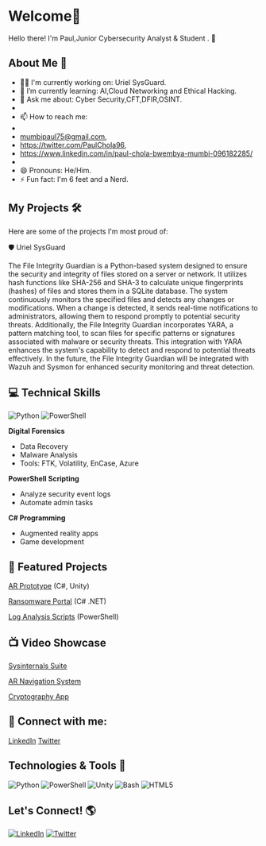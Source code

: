 # Welcome👋

Hello there! I'm Paul,Junior Cybersecurity Analyst & Student  . 🚀

## About Me 📖

- 👨‍💻 I'm currently working on: Uriel SysGuard.
- 🌱 I’m currently learning: AI,Cloud Networking and Ethical Hacking.
- 💬 Ask me about: Cyber Security,CFT,DFIR,OSINT.
- 
- 📫 How to reach me:
- 
- mumbipaul75@gmail.com,
- https://twitter.com/PaulChola96,
- https://www.linkedin.com/in/paul-chola-bwembya-mumbi-096182285/
- 
- 😄 Pronouns: He/Him.
- ⚡ Fun fact: I'm 6 feet and a Nerd.

## My Projects 🛠️

Here are some of the projects I'm most proud of:

🛡️ Uriel SysGuard

The File Integrity Guardian is a Python-based system designed to ensure the security and integrity of files stored on a server or network. It utilizes hash functions like SHA-256 and SHA-3 to calculate unique fingerprints (hashes) of files and stores them in a SQLite database. The system continuously monitors the specified files and detects any changes or modifications. When a change is detected, it sends real-time notifications to administrators, allowing them to respond promptly to potential security threats. Additionally, the File Integrity Guardian incorporates YARA, a pattern matching tool, to scan files for specific patterns or signatures associated with malware or security threats. This integration with YARA enhances the system's capability to detect and respond to potential threats effectively. In the future, the File Integrity Guardian will be integrated with Wazuh and Sysmon for enhanced security monitoring and threat detection.

## 💻 Technical Skills

![Python](https://img.shields.io/badge/-Python-3776AB?style=flat&logo=python&logoColor=white)
![PowerShell](https://img.shields.io/badge/-PowerShell-5391FE?style=flat&logo=powershell&logoColor=white)
 
**Digital Forensics**  

- Data Recovery  
- Malware Analysis
- Tools: FTK, Volatility, EnCase, Azure  

**PowerShell Scripting**   

- Analyze security event logs  
- Automate admin tasks
 
**C# Programming**  

- Augmented reality apps  
- Game development
  
## 🦾 Featured Projects

[AR Prototype](https://github.com/) (C#, Unity)

[Ransomware Portal](https://github.com/) (C# .NET)  

[Log Analysis Scripts](https://github.com/) (PowerShell)

## 📺 Video Showcase

[Sysinternals Suite](https://youtu.be/)  

[AR Navigation System](https://youtu.be/)  

[Cryptography App](https://youtu.be/)

## 🔗 Connect with me:

[LinkedIn](https://www.linkedin.com/) [Twitter](https://twitter.com/)


## Technologies & Tools 🔧


![Python](https://img.shields.io/badge/-Python-3776AB?style=flat&logo=python&logoColor=white)
![PowerShell](https://img.shields.io/badge/-PowerShell-5391FE?style=flat&logo=powershell&logoColor=white)
![Unity](https://img.shields.io/badge/-Unity-000000?style=flat&logo=unity&logoColor=white)
![Bash](https://img.shields.io/badge/-Bash-4EAA25?style=flat&logo=gnu-bash&logoColor=white)
![HTML5](https://img.shields.io/badge/-HTML5-E34F26?style=flat&logo=html5&logoColor=white)


## Let's Connect! 🌎

[![LinkedIn](https://img.shields.io/badge/-LinkedIn-0077B5?style=flat-square&logo=linkedin&logoColor=white)](https://www.linkedin.com/in/paul-chola-bwembya-mumbi-096182285/)
[![Twitter](https://img.shields.io/badge/-Twitter-1DA1F2?style=flat-square&logo=Twitter&logoColor=white)](https://twitter.com/PaulChola96)


